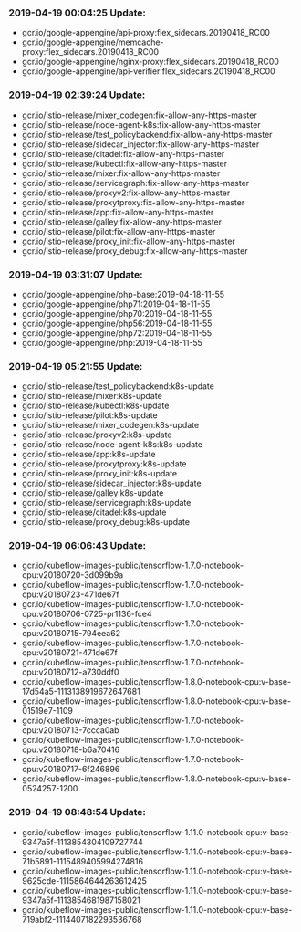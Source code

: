 ### 2019-04-19 00:04:25 Update:

- gcr.io/google-appengine/api-proxy:flex_sidecars.20190418_RC00
- gcr.io/google-appengine/memcache-proxy:flex_sidecars.20190418_RC00
- gcr.io/google-appengine/nginx-proxy:flex_sidecars.20190418_RC00
- gcr.io/google-appengine/api-verifier:flex_sidecars.20190418_RC00
### 2019-04-19 02:39:24 Update:

- gcr.io/istio-release/mixer_codegen:fix-allow-any-https-master
- gcr.io/istio-release/node-agent-k8s:fix-allow-any-https-master
- gcr.io/istio-release/test_policybackend:fix-allow-any-https-master
- gcr.io/istio-release/sidecar_injector:fix-allow-any-https-master
- gcr.io/istio-release/citadel:fix-allow-any-https-master
- gcr.io/istio-release/kubectl:fix-allow-any-https-master
- gcr.io/istio-release/mixer:fix-allow-any-https-master
- gcr.io/istio-release/servicegraph:fix-allow-any-https-master
- gcr.io/istio-release/proxyv2:fix-allow-any-https-master
- gcr.io/istio-release/proxytproxy:fix-allow-any-https-master
- gcr.io/istio-release/app:fix-allow-any-https-master
- gcr.io/istio-release/galley:fix-allow-any-https-master
- gcr.io/istio-release/pilot:fix-allow-any-https-master
- gcr.io/istio-release/proxy_init:fix-allow-any-https-master
- gcr.io/istio-release/proxy_debug:fix-allow-any-https-master
### 2019-04-19 03:31:07 Update:

- gcr.io/google-appengine/php-base:2019-04-18-11-55
- gcr.io/google-appengine/php71:2019-04-18-11-55
- gcr.io/google-appengine/php70:2019-04-18-11-55
- gcr.io/google-appengine/php56:2019-04-18-11-55
- gcr.io/google-appengine/php72:2019-04-18-11-55
- gcr.io/google-appengine/php:2019-04-18-11-55
### 2019-04-19 05:21:55 Update:

- gcr.io/istio-release/test_policybackend:k8s-update
- gcr.io/istio-release/mixer:k8s-update
- gcr.io/istio-release/kubectl:k8s-update
- gcr.io/istio-release/pilot:k8s-update
- gcr.io/istio-release/mixer_codegen:k8s-update
- gcr.io/istio-release/proxyv2:k8s-update
- gcr.io/istio-release/node-agent-k8s:k8s-update
- gcr.io/istio-release/app:k8s-update
- gcr.io/istio-release/proxytproxy:k8s-update
- gcr.io/istio-release/proxy_init:k8s-update
- gcr.io/istio-release/sidecar_injector:k8s-update
- gcr.io/istio-release/galley:k8s-update
- gcr.io/istio-release/servicegraph:k8s-update
- gcr.io/istio-release/citadel:k8s-update
- gcr.io/istio-release/proxy_debug:k8s-update
### 2019-04-19 06:06:43 Update:

- gcr.io/kubeflow-images-public/tensorflow-1.7.0-notebook-cpu:v20180720-3d099b9a
- gcr.io/kubeflow-images-public/tensorflow-1.7.0-notebook-cpu:v20180723-471de67f
- gcr.io/kubeflow-images-public/tensorflow-1.7.0-notebook-cpu:v20180706-0725-pr1136-fce4
- gcr.io/kubeflow-images-public/tensorflow-1.7.0-notebook-cpu:v20180715-794eea62
- gcr.io/kubeflow-images-public/tensorflow-1.7.0-notebook-cpu:v20180721-471de67f
- gcr.io/kubeflow-images-public/tensorflow-1.7.0-notebook-cpu:v20180712-a730ddf0
- gcr.io/kubeflow-images-public/tensorflow-1.8.0-notebook-cpu:v-base-17d54a5-1113138919672647681
- gcr.io/kubeflow-images-public/tensorflow-1.8.0-notebook-cpu:v-base-01519e7-1109
- gcr.io/kubeflow-images-public/tensorflow-1.7.0-notebook-cpu:v20180713-7ccca0ab
- gcr.io/kubeflow-images-public/tensorflow-1.7.0-notebook-cpu:v20180718-b6a70416
- gcr.io/kubeflow-images-public/tensorflow-1.7.0-notebook-cpu:v20180717-6f246896
- gcr.io/kubeflow-images-public/tensorflow-1.8.0-notebook-cpu:v-base-0524257-1200
### 2019-04-19 08:48:54 Update:

- gcr.io/kubeflow-images-public/tensorflow-1.11.0-notebook-cpu:v-base-9347a5f-1113854304109727744
- gcr.io/kubeflow-images-public/tensorflow-1.11.0-notebook-cpu:v-base-71b5891-1115489405994274816
- gcr.io/kubeflow-images-public/tensorflow-1.11.0-notebook-cpu:v-base-9625cde-1115864644263612425
- gcr.io/kubeflow-images-public/tensorflow-1.11.0-notebook-cpu:v-base-9347a5f-1113854681987158021
- gcr.io/kubeflow-images-public/tensorflow-1.11.0-notebook-cpu:v-base-719abf2-1114407182293536768
